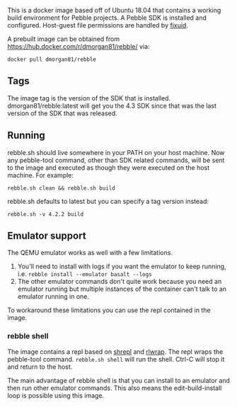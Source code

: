This is a docker image based off of Ubuntu 18.04 that contains a working build environment for Pebble projects. A Pebble SDK is installed and configured. Host-guest file permissions are handled by [fixuid](https://github.com/boxboat/fixuid/).

A prebuilt image can be obtained from https://hub.docker.com/r/dmorgan81/rebble/ via:

    docker pull dmorgan81/rebble

## Tags

The image tag is the version of the SDK that is installed. dmorgan81/rebble:latest will get you the 4.3 SDK since that was the last version of the SDK that was released.

## Running

rebble.sh should live somewhere in your PATH on your host machine. Now any pebble-tool command, other than SDK related commands, will be sent to the image and executed as though they were executed on the host machine. For example:

    rebble.sh clean && rebble.sh build

rebble.sh defaults to latest but you can specify a tag version instead:

    rebble.sh -v 4.2.2 build

## Emulator support

The QEMU emulator works as well with a few limitations.

1. You'll need to install with logs if you want the emulator to keep running, i.e. `rebble install --emulator basalt --logs`
2. The other emulator commands don't quite work because you need an emulator running but multiple instances of the container can't talk to an emulator running in one.

To workaround these limitations you can use the repl contained in the image.

### rebble shell

The image contains a repl based on [shrepl](https://github.com/imomaliev/bash-repl/blob/master/bin/shrepl) and [rlwrap](https://github.com/hanslub42/rlwrap). The repl wraps the pebble-tool command. `rebble.sh shell` will run the shell. Ctrl-C will stop it and return to the host.

The main advantage of rebble shell is that you can install to an emulator and then run other emulator commands. This also means the edit-build-install loop is possible using this image.
